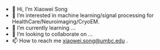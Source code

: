 - 👋 Hi, I’m Xiaowei Song
- 👀 I’m interested in machine learning/signal processing for HealthCare/Neuroimaging/CryoEM.
- 🌱 I’m currently learning ...
- 💞️ I’m looking to collaborate on ...
- 📫 How to reach me xiaowei.song@umbc.edu .

<!---
dawnsong/dawnsong is a ✨ special ✨ repository because its `README.md` (this file) appears on your GitHub profile.
You can click the Preview link to take a look at your changes.
--->
